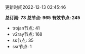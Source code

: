 更新时间2022-12-13 02:45:46

**总订阅: 73**
**总节点: 965**
**有效节点: 245**
- trojan节点: 41
- v2ray节点: 168
- ss节点: 35
- ssr节点: 1
